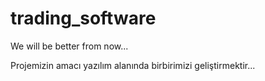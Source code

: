 # trading_software
We will be better from now...

Projemizin amacı yazılım alanında birbirimizi geliştirmektir...
